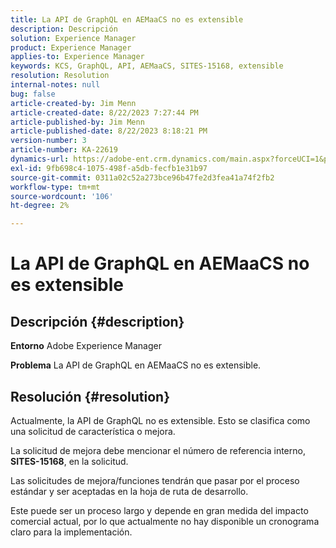 ```yaml
---
title: La API de GraphQL en AEMaaCS no es extensible
description: Descripción
solution: Experience Manager
product: Experience Manager
applies-to: Experience Manager
keywords: KCS, GraphQL, API, AEMaaCS, SITES-15168, extensible
resolution: Resolution
internal-notes: null
bug: false
article-created-by: Jim Menn
article-created-date: 8/22/2023 7:27:44 PM
article-published-by: Jim Menn
article-published-date: 8/22/2023 8:18:21 PM
version-number: 3
article-number: KA-22619
dynamics-url: https://adobe-ent.crm.dynamics.com/main.aspx?forceUCI=1&pagetype=entityrecord&etn=knowledgearticle&id=005edef5-2141-ee11-bdf3-6045bd006239
exl-id: 9fb698c4-1075-498f-a5db-fecfb1e31b97
source-git-commit: 0311a02c52a273bce96b47fe2d3fea41a74f2fb2
workflow-type: tm+mt
source-wordcount: '106'
ht-degree: 2%

---
```


# La API de GraphQL en AEMaaCS no es extensible

## Descripción {#description}


<b>Entorno</b>
Adobe Experience Manager

<b>Problema</b>
La API de GraphQL en AEMaaCS no es extensible.


## Resolución {#resolution}


Actualmente, la API de GraphQL no es extensible. Esto se clasifica como una solicitud de característica o mejora.

La solicitud de mejora debe mencionar el número de referencia interno, <b>SITES-15168</b>, en la solicitud.

Las solicitudes de mejora/funciones tendrán que pasar por el proceso estándar y ser aceptadas en la hoja de ruta de desarrollo.

Este puede ser un proceso largo y depende en gran medida del impacto comercial actual, por lo que actualmente no hay disponible un cronograma claro para la implementación.
